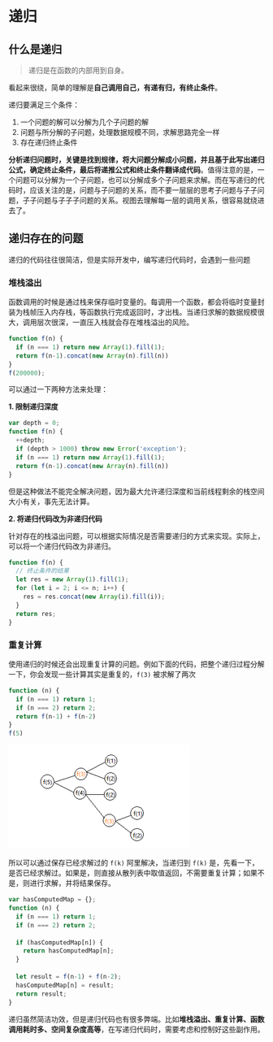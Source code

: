 # 递归

## 什么是递归

> 递归是在函数的内部用到自身。

看起来很绕，简单的理解是**自己调用自己，有递有归，有终止条件**。

递归要满足三个条件：

1. 一个问题的解可以分解为几个子问题的解
2. 问题与所分解的子问题，处理数据规模不同，求解思路完全一样
3. 存在递归终止条件

**分析递归问题时，关键是找到规律，将大问题分解成小问题，并且基于此写出递归公式，确定终止条件，最后将递推公式和终止条件翻译成代码**。值得注意的是，一个问题可以分解为一个子问题，也可以分解成多个子问题来求解。而在写递归的代码时，应该关注的是，问题与子问题的关系，而不要一层层的思考子问题与子子问题，子子问题与子子子问题的关系。视图去理解每一层的调用关系，很容易就绕进去了。

## 递归存在的问题

递归的代码往往很简洁，但是实际开发中，编写递归代码时，会遇到一些问题

### 堆栈溢出

函数调用的时候是通过栈来保存临时变量的。每调用一个函数，都会将临时变量封装为栈帧压入内存栈，等函数执行完成返回时，才出栈。当递归求解的数据规模很大，调用层次很深，一直压入栈就会存在堆栈溢出的风险。

```js
function f(n) {
  if (n === 1) return new Array(1).fill(1);
  return f(n-1).concat(new Array(n).fill(n))
}
f(200000);
```

可以通过一下两种方法来处理：

**1. 限制递归深度**

```js
var depth = 0;
function f(n) {
  ++depth;
  if (depth > 1000) throw new Error('exception');
  if (n === 1) return new Array(1).fill(1);
  return f(n-1).concat(new Array(n).fill(n))
}
```

但是这种做法不能完全解决问题，因为最大允许递归深度和当前线程剩余的栈空间大小有关，事先无法计算。

**2. 将递归代码改为非递归代码**

针对存在的栈溢出问题，可以根据实际情况是否需要递归的方式来实现。实际上，可以将一个递归代码改为非递归。

```js
function f(n) {
  // 终止条件的结果
  let res = new Array(1).fill(1);
  for (let i = 2; i <= n; i++) {
    res = res.concat(new Array(i).fill(i));
  }
  return res;
}
```

### 重复计算

使用递归的时候还会出现重复计算的问题。例如下面的代码，把整个递归过程分解一下，你会发现一些计算其实是重复的，`f(3)` 被求解了两次 

```js
function (n) {
  if (n === 1) return 1;
  if (n === 2) return 2;
  return f(n-1) + f(n-2)
}
f(5)
```

![replicationComputation](../../.vuepress/public/images/algorithm-recursive-replicationComputation.png)

所以可以通过保存已经求解过的 `f(k)` 阿里解决，当递归到 `f(k)` 是，先看一下，是否已经求解过。如果是，则直接从散列表中取值返回，不需要重复计算；如果不是，则进行求解，并将结果保存。

```js
var hasComputedMap = {};
function (n) {
  if (n === 1) return 1;
  if (n === 2) return 2;

  if (hasComputedMap[n]) {
    return hasComputedMap[n];
  }

  let result = f(n-1) + f(n-2);
  hasComputedMap[n] = result;
  return result;
}
```

递归虽然简洁功效，但是递归代码也有很多弊端。比如**堆栈溢出、重复计算、函数调用耗时多、空间复杂度高等**，在写递归代码时，需要考虑和控制好这些副作用。
